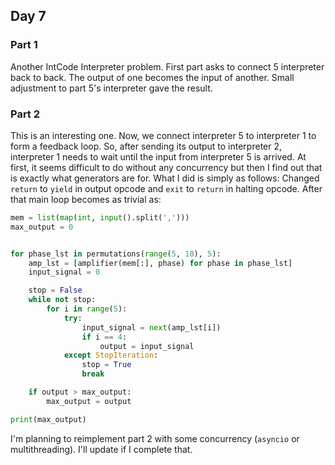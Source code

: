 ## Day 7

### Part 1

Another IntCode Interpreter problem. First part asks to connect 5 interpreter back to back. The output of one becomes the input of another. Small adjustment to part 5's interpreter gave the result.

### Part 2

This is an interesting one. Now, we connect interpreter 5 to interpreter 1 to form a feedback loop. So, after sending its output to interpreter 2, interpreter 1 needs to wait until the input from interpreter 5 is arrived. At first, it seems difficult to do without any concurrency but then I find out that is exactly what generators are for. What I did is simply as follows: Changed `return` to `yield` in output opcode and `exit` to `return` in halting opcode. After that main loop becomes as trivial as:

```python
mem = list(map(int, input().split(',')))
max_output = 0


for phase_lst in permutations(range(5, 10), 5):
    amp_lst = [amplifier(mem[:], phase) for phase in phase_lst]
    input_signal = 0

    stop = False
    while not stop:
        for i in range(5):
            try:
                input_signal = next(amp_lst[i])
                if i == 4:
                    output = input_signal
            except StopIteration:
                stop = True
                break

    if output > max_output:
        max_output = output

print(max_output)
```

I'm planning to reimplement part 2 with some concurrency (`asyncio` or multithreading). I'll update if I complete that.